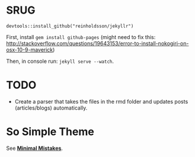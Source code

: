 
# SRUG

```{r}
devtools::install_github("reinholdsson/jekyllr")
```

First, install `gem install github-pages` (might need to fix this: http://stackoverflow.com/questions/19643153/error-to-install-nokogiri-on-osx-10-9-maverick)

Then, in console run: `jekyll serve --watch`.

# TODO

- Create a parser that takes the files in the rmd folder and updates posts (articles/blogs) automatically.

# So Simple Theme

See [**Minimal Mistakes**](http://mmistakes.github.io/minimal-mistakes/).
